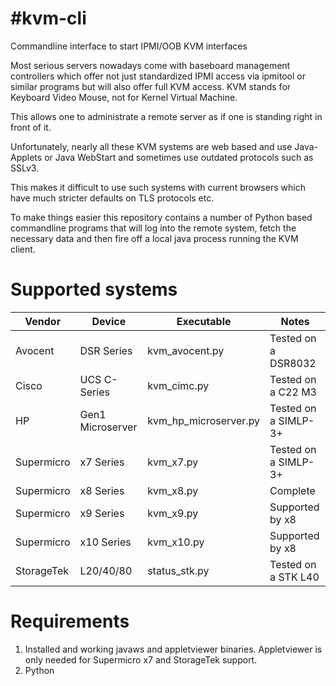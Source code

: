 #kvm-cli
=======
Commandline interface to start IPMI/OOB KVM interfaces

Most serious servers nowadays come with baseboard management controllers
which offer not just standardized IPMI access via ipmitool or similar
programs but will also offer full KVM access.
KVM stands for Keyboard Video Mouse, not for Kernel Virtual Machine.

This allows one to administrate a remote server as if one is standing
right in front of it.

Unfortunately, nearly all these KVM systems are web based and use Java-
Applets or Java WebStart and sometimes use outdated protocols such as SSLv3.

This makes it difficult to use such systems with current browsers which have
much stricter defaults on TLS protocols etc.

To make things easier this repository contains a number of Python based
commandline programs that will log into the remote system, fetch the necessary
data and then fire off a local java process running the KVM client.

Supported systems
=================

| Vendor     | Device           | Executable            | Notes                |
|------------|------------------|-----------------------|----------------------|
| Avocent    | DSR Series       | kvm_avocent.py        | Tested on a DSR8032  |
| Cisco      | UCS C-Series     | kvm_cimc.py           | Tested on a C22 M3   |
| HP         | Gen1 Microserver | kvm_hp_microserver.py | Tested on a SIMLP-3+ |
| Supermicro | x7 Series        | kvm_x7.py             | Tested on a SIMLP-3+ |
| Supermicro | x8 Series        | kvm_x8.py             | Complete             |
| Supermicro | x9 Series        | kvm_x9.py             | Supported by x8      |
| Supermicro | x10 Series       | kvm_x10.py            | Supported by x8      |
| StorageTek | L20/40/80        | status_stk.py         | Tested on a STK L40  |

Requirements
============

 1. Installed and working javaws and appletviewer binaries. Appletviewer
    is only needed for Supermicro x7 and StorageTek support.
 2. Python
